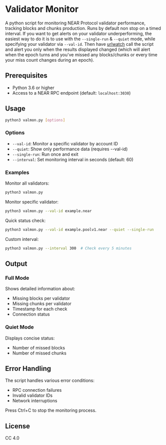 # Validator Monitor

A python script for monitoring NEAR Protocol validator performance, tracking blocks and chunks production. Runs by default non stop on a timed interval. If you want to get alerts on your validator underperforming, the easiest way to do it is to use with the `--single-run` & `--quiet` mode, while specifying your validator via `--val-id`. Then have [urlwatch](https://github.com/thp/urlwatch) call the script and alert you only when the results displayed changed (which will alert when the epoch turns and you've missed any blocks/chunks or every time your miss count changes during an epoch).

## Prerequisites

- Python 3.6 or higher
- Access to a NEAR RPC endpoint (default: `localhost:3030`)

## Usage

```bash
python3 valmon.py [options]
```

### Options

- `--val-id`: Monitor a specific validator by account ID
- `--quiet`: Show only performance data (requires --val-id)
- `--single-run`: Run once and exit
- `--interval`: Set monitoring interval in seconds (default: 60)

### Examples

Monitor all validators:
```bash
python3 valmon.py
```

Monitor specific validator:
```bash
python3 valmon.py --val-id example.near
```

Quick status check:
```bash
python3 valmon.py --val-id example.poolv1.near --quiet --single-run
```

Custom interval:
```bash
python3 valmon.py --interval 300  # Check every 5 minutes
```

## Output

### Full Mode
Shows detailed information about:
- Missing blocks per validator
- Missing chunks per validator
- Timestamp for each check
- Connection status

### Quiet Mode
Displays concise status:
- Number of missed blocks
- Number of missed chunks

## Error Handling

The script handles various error conditions:
- RPC connection failures
- Invalid validator IDs
- Network interruptions

Press Ctrl+C to stop the monitoring process.

## License
CC 4.0
